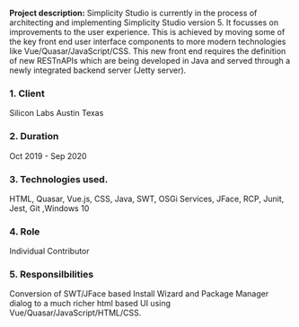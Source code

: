 
**Project description:** Simplicity Studio is currently in the process of architecting and implementing Simplicity Studio version 5. It focusses on improvements to the user experience. This is achieved by moving some of the key front end user interface components to more modern technologies like Vue/Quasar/JavaScript/CSS. This new front end requires the definition of new RESTnAPIs which are being developed in Java and served through a newly integrated backend server (Jetty server).


### 1. Client

Silicon Labs Austin Texas
 
### 2.  Duration

Oct 2019 - Sep 2020

### 3. Technologies used. 
HTML, Quasar, Vue.js, CSS, Java, SWT, OSGi Services, JFace, RCP, Junit, Jest, Git ,Windows 10

### 4. Role 

Individual Contributor

### 5. Responsilbilities

Conversion of SWT/JFace based Install Wizard and Package Manager dialog to a much richer html based UI using Vue/Quasar/JavaScript/HTML/CSS.
